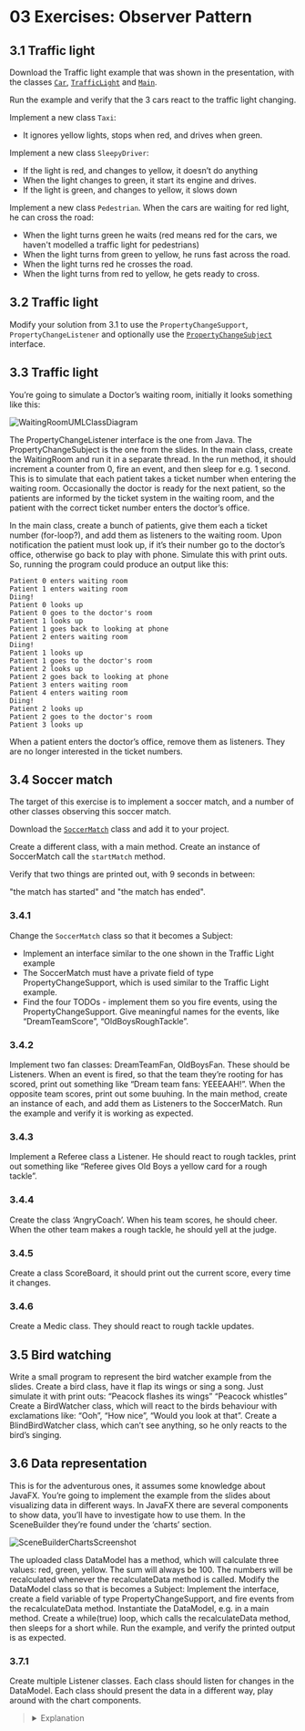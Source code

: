 # 03 Exercises: Observer Pattern

## 3.1 Traffic light

Download the Traffic light example that was shown in the presentation, with the classes [`Car`](https://github.com/MichaelViuff/SDJ2/blob/main/03%20Observer%20Pattern/Examples/Car.java), [`TrafficLight`](https://github.com/MichaelViuff/SDJ2/blob/main/03%20Observer%20Pattern/Examples/TrafficLight.java) and [`Main`](https://github.com/MichaelViuff/SDJ2/blob/main/03%20Observer%20Pattern/Examples/Main.java). 

Run the example and verify that the 3 cars react to the traffic light changing.

Implement a new class `Taxi`: 
 - It ignores yellow lights, stops when red, and drives when green.

Implement a new class `SleepyDriver`: 
 - If the light is red, and changes to yellow, it doesn’t do anything
 - When the light changes to green, it start its engine and drives.
 - If the light is green, and changes to yellow, it slows down

Implement a new class `Pedestrian`. When the cars are waiting for red light, he can cross the road:
 - When the light turns green he waits (red means red for the cars, we haven't modelled a traffic light for pedestrians)
 - When the light turns from green to yellow, he runs fast across the road.
 - When the light turns red he crosses the road.
 - When the light turns from red to yellow, he gets ready to cross.

## 3.2 Traffic light

Modify your solution from 3.1 to use the `PropertyChangeSupport`, `PropertyChangeListener` and optionally use the [`PropertyChangeSubject`](https://github.com/MichaelViuff/SDJ2/blob/main/03%20Observer%20Pattern/Examples/PropertyChangeSubject.java) interface.

## 3.3 Traffic light

You’re going to simulate a Doctor’s waiting room, initially it looks something like this:

![WaitingRoomUMLClassDiagram](https://github.com/MichaelViuff/SDJ2/blob/main/03%20Observer%20Pattern/Images/WaitingRoomUML.png)

The PropertyChangeListener interface is the one from Java. The PropertyChangeSubject is the one from the slides.
In the main class, create the WaitingRoom and run it in a separate thread. In the run method, it should increment a counter from 0, fire an event, and then sleep for e.g. 1 second. This is to simulate that each patient takes a ticket number when entering the waiting room. Occasionally the doctor is ready for the next patient, so the patients are informed by the ticket system in the waiting room, and the patient with the correct ticket number enters the doctor’s office.

In the main class, create a bunch of patients, give them each a ticket number (for-loop?), and add them as listeners to the waiting room. 
Upon notification the patient must look up, if it’s their number go to the doctor’s office, otherwise go back to play with phone.
Simulate this with print outs. So, running the program could produce an output like this:

```
Patient 0 enters waiting room
Patient 1 enters waiting room
Diing!
Patient 0 looks up
Patient 0 goes to the doctor's room
Patient 1 looks up
Patient 1 goes back to looking at phone
Patient 2 enters waiting room
Diing!
Patient 1 looks up
Patient 1 goes to the doctor's room
Patient 2 looks up
Patient 2 goes back to looking at phone
Patient 3 enters waiting room
Patient 4 enters waiting room
Diing!
Patient 2 looks up
Patient 2 goes to the doctor's room
Patient 3 looks up
```

When a patient enters the doctor’s office, remove them as listeners. They are no longer interested in the ticket numbers.

## 3.4 Soccer match

The target of this exercise is to implement a soccer match, and a number of other classes observing this soccer match.

Download the [`SoccerMatch`]() class and add it to your project.

Create a different class, with a main method. Create an instance of SoccerMatch call the `startMatch` method.

Verify that two things are printed out, with 9 seconds in between: 

"the match has started" and "the match has ended".

### 3.4.1

Change the `SoccerMatch` class so that it becomes a Subject:

 - Implement an interface similar to the one shown in the Traffic Light example
 -	The SoccerMatch must have a private field of type PropertyChangeSupport, which is used similar to the Traffic Light example.
 -	Find the four TODOs - implement them so you fire events, using the PropertyChangeSupport. Give meaningful names for the events, like “DreamTeamScore”, “OldBoysRoughTackle”.

### 3.4.2

Implement two fan classes: DreamTeamFan, OldBoysFan. These should be Listeners. When an event is fired, so that the team they’re rooting for has scored, print out something like “Dream team fans: YEEEAAH!”.
When the opposite team scores, print out some buuhing.
In the main method, create an instance of each, and add them as Listeners to the SoccerMatch. Run the example and verify it is working as expected.

### 3.4.3

Implement a Referee class a Listener. He should react to rough tackles, print out something like “Referee gives Old Boys a yellow card for a rough tackle”. 

### 3.4.4

Create the class ‘AngryCoach’. 
When his team scores, he should cheer. When the other team makes a rough tackle, he should yell at the judge.

### 3.4.5

Create a class ScoreBoard, it should print out the current score, every time it changes.

### 3.4.6

Create a Medic class. They should react to rough tackle updates.

## 3.5 Bird watching

Write a small program to represent the bird watcher example from the slides.
Create a bird class, have it flap its wings or sing a song. Just simulate it with print outs:
“Peacock flashes its wings”
“Peacock whistles”
Create a BirdWatcher class, which will react to the birds behaviour with exclamations like: “Ooh”, “How nice”, “Would you look at that”.
Create a BlindBirdWatcher class, which can’t see anything, so he only reacts to the bird’s singing.

## 3.6 Data representation

This is for the adventurous ones, it assumes some knowledge about JavaFX.
You’re going to implement the example from the slides about visualizing data in different ways.
In JavaFX there are several components to show data, you’ll have to investigate how to use them. In the SceneBuilder they’re found under the ‘charts’ section.

![SceneBuilderChartsScreenshot](https://github.com/MichaelViuff/SDJ2/blob/main/03%20Observer%20Pattern/Images/SceneBuilderChartsScreenshot.png)
 
The uploaded class DataModel has a method, which will calculate three values: red, green, yellow. The sum will always be 100. The numbers will be recalculated whenever the recalculateData method is called.
Modify the DataModel class so that is becomes a Subject: Implement the interface, create a field variable of type PropertyChangeSupport, and fire events from the recalculateData method.
Instantiate the DataModel, e.g. in a main method. Create a while(true) loop, which calls the recalculateData method, then sleeps for a short while.
Run the example, and verify the printed output is as expected.

### 3.7.1	

Create multiple Listener classes. Each class should listen for changes in the DataModel. Each class should present the data in a different way, play around with the chart components.

<blockquote>
<details>
<summary>Explanation</summary>
  <p>
   
  </p>
</details>
</blockquote>



